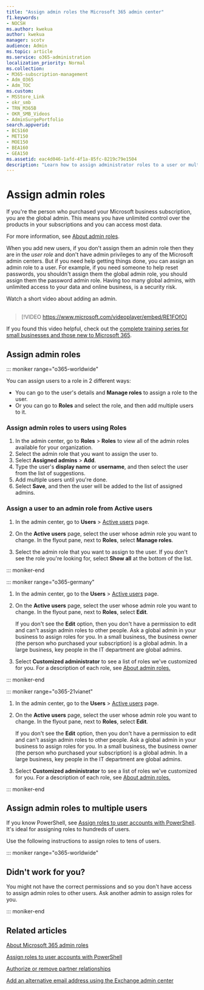 ```yaml
---
title: "Assign admin roles the Microsoft 365 admin center"
f1.keywords:
- NOCSH
ms.author: kwekua
author: kwekua
manager: scotv
audience: Admin
ms.topic: article
ms.service: o365-administration
localization_priority: Normal
ms.collection: 
- M365-subscription-management
- Adm_O365
- Adm_TOC
ms.custom:
- MSStore_Link
- okr_smb
- TRN_M365B
- OKR_SMB_Videos
- AdminSurgePortfolio
search.appverid:
- BCS160
- MET150
- MOE150
- BEA160
- GEA150
ms.assetid: eac4d046-1afd-4f1a-85fc-8219c79e1504
description: "Learn how to assign administrator roles to a user or multiple users in your business so that they can perform specific tasks in the admin center."
---
```


# Assign admin roles

If you're the person who purchased your Microsoft business subscription, you are the global admin. This means you have unlimited control over the products in your subscriptions and you can access most data.

For more information, see [About admin roles](about-admin-roles.md).

When you add new users, if you don't assign them an admin role then they are in the *user role* and don't have admin privileges to any of the Microsoft admin centers. But if you need help getting things done, you can assign an admin role to a user. For example, if you need someone to help reset passwords, you shouldn't assign them the global admin role, you should assign them the password admin role. Having too many global admins, with unlimited access to your data and online business, is a security risk.

Watch a short video about adding an admin.<br><br>

> [!VIDEO https://www.microsoft.com/videoplayer/embed/RE1FOfO] 

If you found this video helpful, check out the [complete training series for small businesses and those new to Microsoft 365](https://support.office.com/article/6ab4bbcd-79cf-4000-a0bd-d42ce4d12816).

## Assign admin roles 

::: moniker range="o365-worldwide"

You can assign users to a role in 2 different ways:

- You can go to the user's details and **Manage roles** to assign a role to the user.
- Or you can go to **Roles** and select the role, and then add multiple users to it.

### Assign admin roles to users using Roles

1. In the admin center, go to **Roles** > **Roles** to view all of the admin roles available for your organization.
2. Select the admin role that you want to assign the user to.
3. Select **Assigned admins** > **Add**.
4. Type the user's **display name** or **username**, and then select the user from the list of suggestions.
5. Add multiple users until you're done.
6. Select **Save**, and then the user will be added to the list of assigned admins.

### Assign a user to an admin role from Active users

1. In the admin center, go to **Users** > [Active users](https://go.microsoft.com/fwlink/p/?linkid=834822) page.

2. On the **Active users** page, select the user whose admin role you want to change. In the flyout pane, next to **Roles**, select **Manage roles**.

3. Select the admin role that you want to assign to the user. If you don't see the role you're looking for, select **Show all** at the bottom of the list.

::: moniker-end

::: moniker range="o365-germany"

1. In the admin center, go to the **Users** > <a href="https://go.microsoft.com/fwlink/p/?linkid=847686" target="_blank">Active users</a> page.

2. On the **Active users** page, select the user whose admin role you want to change. In the flyout pane, next to **Roles**, select **Edit**. 

    If you don't see the **Edit** option, then you don't have a permission to edit and can't assign admin roles to other people. Ask a global admin in your business to assign roles for you. In a small business, the business owner (the person who purchased your subscription) is a global admin. In a large business, key people in the IT department are global admins.

3. Select **Customized administrator** to see a list of roles we've customized for you. For a description of each role, see [About admin roles.](about-admin-roles.md)

::: moniker-end

::: moniker range="o365-21vianet"

1. In the admin center, go to the **Users** > <a href="https://go.microsoft.com/fwlink/p/?linkid=850628" target="_blank">Active users</a> page.

2. On the **Active users** page, select the user whose admin role you want to change. In the flyout pane, next to **Roles**, select **Edit**. 

    If you don't see the **Edit** option, then you don't have a permission to edit and can't assign admin roles to other people. Ask a global admin in your business to assign roles for you. In a small business, the business owner (the person who purchased your subscription) is a global admin. In a large business, key people in the IT department are global admins.

3. Select **Customized administrator** to see a list of roles we've customized for you. For a description of each role, see [About admin roles.](about-admin-roles.md)

::: moniker-end


## Assign admin roles to multiple users

If you know PowerShell, see [Assign roles to user accounts with PowerShell](https://go.microsoft.com/fwlink/?linkid=854257). It's ideal for assigning roles to hundreds of users.
  
Use the following instructions to assign roles to tens of users.

::: moniker range="o365-worldwide"


## Didn't work for you?

You might not have the correct permissions and so you don't have access to assign admin roles to other users. Ask another admin to assign roles for you.

::: moniker-end

## Related articles

[About Microsoft 365 admin roles](about-admin-roles.md)

[Assign roles to user accounts with PowerShell](https://docs.microsoft.com/office365/enterprise/powershell/assign-roles-to-user-accounts-with-office-365-powershell)

[Authorize or remove partner relationships](../misc/add-partner.md)

[Add an alternative email address using the Exchange admin center](https://docs.microsoft.com/Exchange/recipients/user-mailboxes/email-addresses?view=exchserver-2019#add-an-email-address-to-a-user-mailbox)